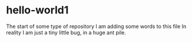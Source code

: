 # hello-world1
The start of some type of repository
I am adding some words to this file
In reality I am just a tiny little bug, in  a huge ant pile.
